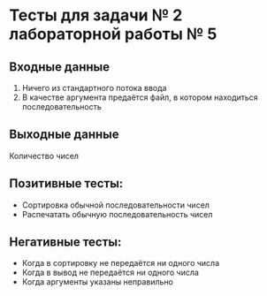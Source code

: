 # Тесты для задачи № 2 лабораторной работы № 5

## Входные данные
1. Ничего из стандартного потока ввода
2. В качестве аргумента предаётся файл, в котором находиться последовательность

## Выходные данные
Количество чисел

## Позитивные тесты:
- Сортировка обычной последовательности чисел
- Распечатать обычную последовательность чисел

## Негативные тесты:
- Когда в сортировку не передаётся ни одного числа
- Когда в вывод не передаётся ни одного числа
- Когда аргументы указаны неправильно
